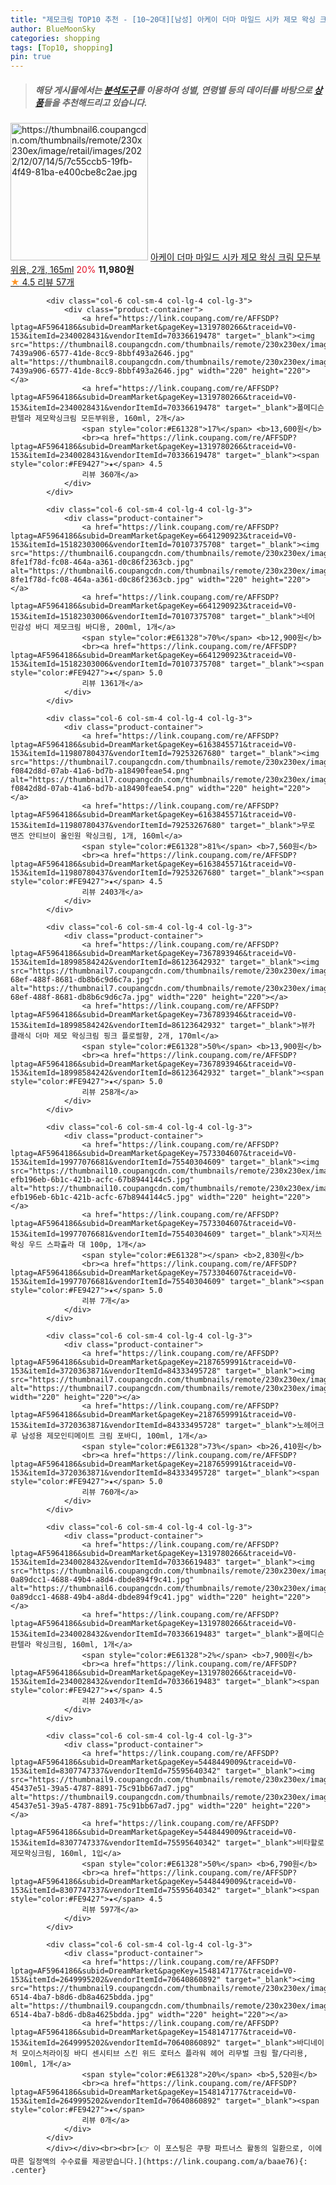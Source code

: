 ```yaml
---
title: "제모크림 TOP10 추천 - [10~20대][남성] 아케이 더마 마일드 시카 제모 왁싱 크림 모든부위용, 2개, 165ml"
author: BlueMoonSky
categories: shopping
tags: [Top10, shopping]
pin: true
---
```


> ##### 해당 게시물에서는 [**분석도구**](https://itemscout.io/)를 이용하여 **성별**, **연령별** 등의 데이터를 바탕으로 [**상품**](https://link.coupang.com/a/baae76)들을 추천해드리고 있습니다.
<div class="container"><div class="row">
            <div class="col-6 col-sm-4 col-lg-4 col-lg-3">
                <div class="product-container">
                    <a href="https://link.coupang.com/re/AFFSDP?lptag=AF5964186&subid=DreamMarket&pageKey=6976223826&traceid=V0-153&itemId=18777202682&vendorItemId=84203839530" target="_blank"><img src="https://thumbnail6.coupangcdn.com/thumbnails/remote/230x230ex/image/retail/images/2022/12/07/14/5/7c55ccb5-19fb-4f49-81ba-e400cbe8c2ae.jpg" alt="https://thumbnail6.coupangcdn.com/thumbnails/remote/230x230ex/image/retail/images/2022/12/07/14/5/7c55ccb5-19fb-4f49-81ba-e400cbe8c2ae.jpg" width="220" height="220"></a>
                    <a href="https://link.coupang.com/re/AFFSDP?lptag=AF5964186&subid=DreamMarket&pageKey=6976223826&traceid=V0-153&itemId=18777202682&vendorItemId=84203839530" target="_blank">아케이 더마 마일드 시카 제모 왁싱 크림 모든부위용, 2개, 165ml</a>
                    <span style="color:#E61328">20%</span> <b>11,980원</b>
                    <br><a href="https://link.coupang.com/re/AFFSDP?lptag=AF5964186&subid=DreamMarket&pageKey=6976223826&traceid=V0-153&itemId=18777202682&vendorItemId=84203839530" target="_blank"><span style="color:#FE9427">★</span> 4.5
                    리뷰 57개</a>
                </div>
            </div>
            
            <div class="col-6 col-sm-4 col-lg-4 col-lg-3">
                <div class="product-container">
                    <a href="https://link.coupang.com/re/AFFSDP?lptag=AF5964186&subid=DreamMarket&pageKey=1319780266&traceid=V0-153&itemId=2340028431&vendorItemId=70336619478" target="_blank"><img src="https://thumbnail8.coupangcdn.com/thumbnails/remote/230x230ex/image/retail/images/4715022046042027-7439a906-6577-41de-8cc9-8bbf493a2646.jpg" alt="https://thumbnail8.coupangcdn.com/thumbnails/remote/230x230ex/image/retail/images/4715022046042027-7439a906-6577-41de-8cc9-8bbf493a2646.jpg" width="220" height="220"></a>
                    <a href="https://link.coupang.com/re/AFFSDP?lptag=AF5964186&subid=DreamMarket&pageKey=1319780266&traceid=V0-153&itemId=2340028431&vendorItemId=70336619478" target="_blank">폴메디슨 판텔라 제모왁싱크림 모든부위용, 160ml, 2개</a>
                    <span style="color:#E61328">17%</span> <b>13,600원</b>
                    <br><a href="https://link.coupang.com/re/AFFSDP?lptag=AF5964186&subid=DreamMarket&pageKey=1319780266&traceid=V0-153&itemId=2340028431&vendorItemId=70336619478" target="_blank"><span style="color:#FE9427">★</span> 4.5
                    리뷰 360개</a>
                </div>
            </div>
            
            <div class="col-6 col-sm-4 col-lg-4 col-lg-3">
                <div class="product-container">
                    <a href="https://link.coupang.com/re/AFFSDP?lptag=AF5964186&subid=DreamMarket&pageKey=6641290923&traceid=V0-153&itemId=15182303006&vendorItemId=70107375708" target="_blank"><img src="https://thumbnail6.coupangcdn.com/thumbnails/remote/230x230ex/image/retail/images/1240809953307035-8fe1f78d-fc08-464a-a361-d0c86f2363cb.jpg" alt="https://thumbnail6.coupangcdn.com/thumbnails/remote/230x230ex/image/retail/images/1240809953307035-8fe1f78d-fc08-464a-a361-d0c86f2363cb.jpg" width="220" height="220"></a>
                    <a href="https://link.coupang.com/re/AFFSDP?lptag=AF5964186&subid=DreamMarket&pageKey=6641290923&traceid=V0-153&itemId=15182303006&vendorItemId=70107375708" target="_blank">네어 민감성 바디 제모크림 바디용, 200ml, 1개</a>
                    <span style="color:#E61328">70%</span> <b>12,900원</b>
                    <br><a href="https://link.coupang.com/re/AFFSDP?lptag=AF5964186&subid=DreamMarket&pageKey=6641290923&traceid=V0-153&itemId=15182303006&vendorItemId=70107375708" target="_blank"><span style="color:#FE9427">★</span> 5.0
                    리뷰 1361개</a>
                </div>
            </div>
            
            <div class="col-6 col-sm-4 col-lg-4 col-lg-3">
                <div class="product-container">
                    <a href="https://link.coupang.com/re/AFFSDP?lptag=AF5964186&subid=DreamMarket&pageKey=6163845571&traceid=V0-153&itemId=11980780437&vendorItemId=79253267680" target="_blank"><img src="https://thumbnail7.coupangcdn.com/thumbnails/remote/230x230ex/image/retail/images/1409125033928584-f0842d8d-07ab-41a6-bd7b-a18490feae54.png" alt="https://thumbnail7.coupangcdn.com/thumbnails/remote/230x230ex/image/retail/images/1409125033928584-f0842d8d-07ab-41a6-bd7b-a18490feae54.png" width="220" height="220"></a>
                    <a href="https://link.coupang.com/re/AFFSDP?lptag=AF5964186&subid=DreamMarket&pageKey=6163845571&traceid=V0-153&itemId=11980780437&vendorItemId=79253267680" target="_blank">무로 맨즈 안티브이 올인원 왁싱크림, 1개, 160ml</a>
                    <span style="color:#E61328">81%</span> <b>7,560원</b>
                    <br><a href="https://link.coupang.com/re/AFFSDP?lptag=AF5964186&subid=DreamMarket&pageKey=6163845571&traceid=V0-153&itemId=11980780437&vendorItemId=79253267680" target="_blank"><span style="color:#FE9427">★</span> 4.5
                    리뷰 2403개</a>
                </div>
            </div>
            
            <div class="col-6 col-sm-4 col-lg-4 col-lg-3">
                <div class="product-container">
                    <a href="https://link.coupang.com/re/AFFSDP?lptag=AF5964186&subid=DreamMarket&pageKey=7367893946&traceid=V0-153&itemId=18998584242&vendorItemId=86123642932" target="_blank"><img src="https://thumbnail7.coupangcdn.com/thumbnails/remote/230x230ex/image/retail/images/2023/05/30/9/4/30fad73a-68ef-488f-8681-db8b6c9d6c7a.jpg" alt="https://thumbnail7.coupangcdn.com/thumbnails/remote/230x230ex/image/retail/images/2023/05/30/9/4/30fad73a-68ef-488f-8681-db8b6c9d6c7a.jpg" width="220" height="220"></a>
                    <a href="https://link.coupang.com/re/AFFSDP?lptag=AF5964186&subid=DreamMarket&pageKey=7367893946&traceid=V0-153&itemId=18998584242&vendorItemId=86123642932" target="_blank">뷰카 클래식 더마 제모 왁싱크림 핑크 플로럴향, 2개, 170ml</a>
                    <span style="color:#E61328">50%</span> <b>13,900원</b>
                    <br><a href="https://link.coupang.com/re/AFFSDP?lptag=AF5964186&subid=DreamMarket&pageKey=7367893946&traceid=V0-153&itemId=18998584242&vendorItemId=86123642932" target="_blank"><span style="color:#FE9427">★</span> 5.0
                    리뷰 258개</a>
                </div>
            </div>
            
            <div class="col-6 col-sm-4 col-lg-4 col-lg-3">
                <div class="product-container">
                    <a href="https://link.coupang.com/re/AFFSDP?lptag=AF5964186&subid=DreamMarket&pageKey=7573304607&traceid=V0-153&itemId=19977076681&vendorItemId=75540304609" target="_blank"><img src="https://thumbnail10.coupangcdn.com/thumbnails/remote/230x230ex/image/retail/images/1493692612105254-efb196eb-6b1c-421b-acfc-67b8944144c5.jpg" alt="https://thumbnail10.coupangcdn.com/thumbnails/remote/230x230ex/image/retail/images/1493692612105254-efb196eb-6b1c-421b-acfc-67b8944144c5.jpg" width="220" height="220"></a>
                    <a href="https://link.coupang.com/re/AFFSDP?lptag=AF5964186&subid=DreamMarket&pageKey=7573304607&traceid=V0-153&itemId=19977076681&vendorItemId=75540304609" target="_blank">지저쓰 왁싱 우드 스파츌라 대 100p, 1개</a>
                    <span style="color:#E61328"></span> <b>2,830원</b>
                    <br><a href="https://link.coupang.com/re/AFFSDP?lptag=AF5964186&subid=DreamMarket&pageKey=7573304607&traceid=V0-153&itemId=19977076681&vendorItemId=75540304609" target="_blank"><span style="color:#FE9427">★</span> 5.0
                    리뷰 7개</a>
                </div>
            </div>
            
            <div class="col-6 col-sm-4 col-lg-4 col-lg-3">
                <div class="product-container">
                    <a href="https://link.coupang.com/re/AFFSDP?lptag=AF5964186&subid=DreamMarket&pageKey=2187659991&traceid=V0-153&itemId=3720363871&vendorItemId=84333495728" target="_blank"><img src="https://thumbnail7.coupangcdn.com/thumbnails/remote/230x230ex/image/vendor_inventory/a5bb/cf60d8a5157bbd7f0b24d3541f22a80c54863e4548c798b6ce226981181c.jpg" alt="https://thumbnail7.coupangcdn.com/thumbnails/remote/230x230ex/image/vendor_inventory/a5bb/cf60d8a5157bbd7f0b24d3541f22a80c54863e4548c798b6ce226981181c.jpg" width="220" height="220"></a>
                    <a href="https://link.coupang.com/re/AFFSDP?lptag=AF5964186&subid=DreamMarket&pageKey=2187659991&traceid=V0-153&itemId=3720363871&vendorItemId=84333495728" target="_blank">노헤어크루 남성용 제모인티메이트 크림 포바디, 100ml, 1개</a>
                    <span style="color:#E61328">73%</span> <b>26,410원</b>
                    <br><a href="https://link.coupang.com/re/AFFSDP?lptag=AF5964186&subid=DreamMarket&pageKey=2187659991&traceid=V0-153&itemId=3720363871&vendorItemId=84333495728" target="_blank"><span style="color:#FE9427">★</span> 5.0
                    리뷰 760개</a>
                </div>
            </div>
            
            <div class="col-6 col-sm-4 col-lg-4 col-lg-3">
                <div class="product-container">
                    <a href="https://link.coupang.com/re/AFFSDP?lptag=AF5964186&subid=DreamMarket&pageKey=1319780266&traceid=V0-153&itemId=2340028432&vendorItemId=70336619483" target="_blank"><img src="https://thumbnail6.coupangcdn.com/thumbnails/remote/230x230ex/image/retail/images/3411378449469887-0a89dcc1-4688-49b4-a8d4-dbde894f9c41.jpg" alt="https://thumbnail6.coupangcdn.com/thumbnails/remote/230x230ex/image/retail/images/3411378449469887-0a89dcc1-4688-49b4-a8d4-dbde894f9c41.jpg" width="220" height="220"></a>
                    <a href="https://link.coupang.com/re/AFFSDP?lptag=AF5964186&subid=DreamMarket&pageKey=1319780266&traceid=V0-153&itemId=2340028432&vendorItemId=70336619483" target="_blank">폴메디슨 판텔라 왁싱크림, 160ml, 1개</a>
                    <span style="color:#E61328">2%</span> <b>7,900원</b>
                    <br><a href="https://link.coupang.com/re/AFFSDP?lptag=AF5964186&subid=DreamMarket&pageKey=1319780266&traceid=V0-153&itemId=2340028432&vendorItemId=70336619483" target="_blank"><span style="color:#FE9427">★</span> 4.5
                    리뷰 2403개</a>
                </div>
            </div>
            
            <div class="col-6 col-sm-4 col-lg-4 col-lg-3">
                <div class="product-container">
                    <a href="https://link.coupang.com/re/AFFSDP?lptag=AF5964186&subid=DreamMarket&pageKey=5448449009&traceid=V0-153&itemId=8307747337&vendorItemId=75595640342" target="_blank"><img src="https://thumbnail9.coupangcdn.com/thumbnails/remote/230x230ex/image/retail/images/150865914430291-45437e51-39a5-4787-8891-75c91bb67ad7.jpg" alt="https://thumbnail9.coupangcdn.com/thumbnails/remote/230x230ex/image/retail/images/150865914430291-45437e51-39a5-4787-8891-75c91bb67ad7.jpg" width="220" height="220"></a>
                    <a href="https://link.coupang.com/re/AFFSDP?lptag=AF5964186&subid=DreamMarket&pageKey=5448449009&traceid=V0-153&itemId=8307747337&vendorItemId=75595640342" target="_blank">비타할로 제모왁싱크림, 160ml, 1입</a>
                    <span style="color:#E61328">50%</span> <b>6,790원</b>
                    <br><a href="https://link.coupang.com/re/AFFSDP?lptag=AF5964186&subid=DreamMarket&pageKey=5448449009&traceid=V0-153&itemId=8307747337&vendorItemId=75595640342" target="_blank"><span style="color:#FE9427">★</span> 4.5
                    리뷰 597개</a>
                </div>
            </div>
            
            <div class="col-6 col-sm-4 col-lg-4 col-lg-3">
                <div class="product-container">
                    <a href="https://link.coupang.com/re/AFFSDP?lptag=AF5964186&subid=DreamMarket&pageKey=1548147177&traceid=V0-153&itemId=2649995202&vendorItemId=70640860892" target="_blank"><img src="https://thumbnail9.coupangcdn.com/thumbnails/remote/230x230ex/image/retail/images/2020/05/06/16/4/190f2dcc-6514-4ba7-b8d6-db8a4625bdda.jpg" alt="https://thumbnail9.coupangcdn.com/thumbnails/remote/230x230ex/image/retail/images/2020/05/06/16/4/190f2dcc-6514-4ba7-b8d6-db8a4625bdda.jpg" width="220" height="220"></a>
                    <a href="https://link.coupang.com/re/AFFSDP?lptag=AF5964186&subid=DreamMarket&pageKey=1548147177&traceid=V0-153&itemId=2649995202&vendorItemId=70640860892" target="_blank">바디네이처 모이스처라이징 바디 센시티브 스킨 위드 로터스 플라워 헤어 리무벌 크림 팔/다리용, 100ml, 1개</a>
                    <span style="color:#E61328">20%</span> <b>5,520원</b>
                    <br><a href="https://link.coupang.com/re/AFFSDP?lptag=AF5964186&subid=DreamMarket&pageKey=1548147177&traceid=V0-153&itemId=2649995202&vendorItemId=70640860892" target="_blank"><span style="color:#FE9427">★</span> 
                    리뷰 0개</a>
                </div>
            </div>
            </div></div><br><br>[👉 이 포스팅은 쿠팡 파트너스 활동의 일환으로, 이에 따른 일정액의 수수료를 제공받습니다.](https://link.coupang.com/a/baae76){: .center}